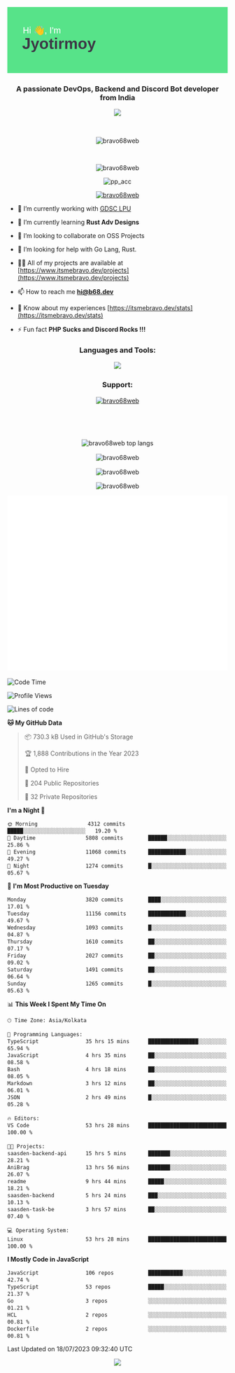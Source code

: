 <p align="center"><img src="header.png"></p>
<h3 align="center">A passionate DevOps, Backend and Discord Bot developer from India</h3>

<p align="center"><a href="https://discord.com/users/457039372009865226"><img src="https://lanyard-profile-readme.vercel.app/api/457039372009865226"></a></p>
                           
<br>
<p align="center"> <img src="https://komarev.com/ghpvc/?username=bravo68web&label=Profile%20views&color=0e75b6&style=flat" alt="bravo68web" /> </p>
<br>


<p align="center"><img src="https://github-profile-trophy.vercel.app/?username=bravo68web&theme=discord&column=3&row=2" alt="bravo68web" /> </p>
<p align="center"><img src="https://osu-embed.b68dev.xyz/pp_acc" alt="pp_acc" /> </p>

<p align="center"> <a href="https://twitter.com/bravo68web" target="blank"><img src="https://img.shields.io/twitter/follow/bravo68web?logo=twitter&style=for-the-badge" alt="bravo68web" /></a> </p>

- 🔭 I’m currently working with [GDSC LPU](https://gdsclpu.live/)

- 🌱 I’m currently learning **Rust Adv Designs**

- 👯 I’m looking to collaborate on OSS Projects

- 🤝 I’m looking for help with Go Lang, Rust.

- 👨‍💻 All of my projects are available at [https://www.itsmebravo.dev/projects](https://www.itsmebravo.dev/projects)

<!-- - 💬 Ask me about **DF Techs** -->

- 📫 How to reach me **hi@b68.dev**

- 📄 Know about my experiences [https://itsmebravo.dev/stats](https://itsmebravo.dev/stats)

- ⚡ Fun fact **PHP Sucks and Discord Rocks !!!**

<h3 align="center">Languages and Tools:</h3>
<p align="center"> 
<img src="https://skillicons.dev/icons?i=aws,bash,c,cs,cpp,cloudflare,css,dart,devto,discord,bots,docker,electron,ember,emotion,express,fastapi,figma,firebase,flask,gcp,git,github,githubactions,go,gitlab,graphql,heroku,html,ai,ipfs,js,jest,linux,md,mastodon,mongodb,neovim,netlify,nextjs,nginx,nodejs,postgres,postman,powershell,py,react,redis,regex,replit,rocket,rust,sqlite,mysql,stackoverflow,styledcomponents,supabase,sentry,solidity,svg,tailwind,tauri,twitter,ts,unity,v,vercel,vim,vite,wasm,webpack,workers&perline=8&theme=dark" />
</p>

<h3 align="center">Support:</h3>
<p align="center"><a href="https://www.buymeacoffee.com/bravo68web"> <img align="center" src="https://cdn.buymeacoffee.com/buttons/v2/default-yellow.png" height="50" width="210" alt="bravo68web" /></a></p><br><br>
<br>

<p align="center"> <img align="center" src="https://github-readme-stats-sync.vercel.app/api/top-langs?username=bravo68web&count_private=true&show_icons=true&theme=radical&border_radius=10&&langs_count=10&layout=compact" alt="bravo68web top langs" /></p>

<p align="center"> <img align="center" src="https://github-readme-stats-sync.vercel.app/api?username=bravo68web&count_private=true&show_icons=true&theme=radical&border_radius=10" alt="bravo68web" /></p>

<p align="center"> <img align="center" src="https://github-readme-streak-stats.herokuapp.com?user=bravo68web&theme=dracula&hide_border=true" alt="bravo68web" /></p>

<p align="center"> <img align="center" src="https://github-readme-stats-sync.vercel.app/api/wakatime?username=bravo68web&count_private=true&show_icons=true&theme=aura_dark&border_radius=10&&langs_count=10&layout=compact" alt="bravo68web" /></p>

<p align="center"><img src="https://raw.githubusercontent.com/BRAVO68WEB/BRAVO68WEB/master/github-metrics.svg"></p>

<!--START_SECTION:waka-->
![Code Time](http://img.shields.io/badge/Code%20Time-5%2C149%20hrs%2015%20mins-blue)

![Profile Views](http://img.shields.io/badge/Profile%20Views-32-blue)

![Lines of code](https://img.shields.io/badge/From%20Hello%20World%20I%27ve%20Written-63.0%20million%20lines%20of%20code-blue)

**🐱 My GitHub Data** 

> 📦 730.3 kB Used in GitHub's Storage 
 > 
> 🏆 1,888 Contributions in the Year 2023
 > 
> 💼 Opted to Hire
 > 
> 📜 204 Public Repositories 
 > 
> 🔑 32 Private Repositories 
 > 
**I'm a Night 🦉** 

```text
🌞 Morning                4312 commits        █████░░░░░░░░░░░░░░░░░░░░   19.20 % 
🌆 Daytime                5808 commits        ██████░░░░░░░░░░░░░░░░░░░   25.86 % 
🌃 Evening                11068 commits       ████████████░░░░░░░░░░░░░   49.27 % 
🌙 Night                  1274 commits        █░░░░░░░░░░░░░░░░░░░░░░░░   05.67 % 
```
📅 **I'm Most Productive on Tuesday** 

```text
Monday                   3820 commits        ████░░░░░░░░░░░░░░░░░░░░░   17.01 % 
Tuesday                  11156 commits       ████████████░░░░░░░░░░░░░   49.67 % 
Wednesday                1093 commits        █░░░░░░░░░░░░░░░░░░░░░░░░   04.87 % 
Thursday                 1610 commits        ██░░░░░░░░░░░░░░░░░░░░░░░   07.17 % 
Friday                   2027 commits        ██░░░░░░░░░░░░░░░░░░░░░░░   09.02 % 
Saturday                 1491 commits        ██░░░░░░░░░░░░░░░░░░░░░░░   06.64 % 
Sunday                   1265 commits        █░░░░░░░░░░░░░░░░░░░░░░░░   05.63 % 
```


📊 **This Week I Spent My Time On** 

```text
🕑︎ Time Zone: Asia/Kolkata

💬 Programming Languages: 
TypeScript               35 hrs 15 mins      ████████████████░░░░░░░░░   65.94 % 
JavaScript               4 hrs 35 mins       ██░░░░░░░░░░░░░░░░░░░░░░░   08.58 % 
Bash                     4 hrs 18 mins       ██░░░░░░░░░░░░░░░░░░░░░░░   08.05 % 
Markdown                 3 hrs 12 mins       ██░░░░░░░░░░░░░░░░░░░░░░░   06.01 % 
JSON                     2 hrs 49 mins       █░░░░░░░░░░░░░░░░░░░░░░░░   05.28 % 

🔥 Editors: 
VS Code                  53 hrs 28 mins      █████████████████████████   100.00 % 

🐱‍💻 Projects: 
saasden-backend-api      15 hrs 5 mins       ███████░░░░░░░░░░░░░░░░░░   28.21 % 
AniBrag                  13 hrs 56 mins      ███████░░░░░░░░░░░░░░░░░░   26.07 % 
readme                   9 hrs 44 mins       █████░░░░░░░░░░░░░░░░░░░░   18.21 % 
saasden-backend          5 hrs 24 mins       ███░░░░░░░░░░░░░░░░░░░░░░   10.13 % 
saasden-task-be          3 hrs 57 mins       ██░░░░░░░░░░░░░░░░░░░░░░░   07.40 % 

💻 Operating System: 
Linux                    53 hrs 28 mins      █████████████████████████   100.00 % 
```

**I Mostly Code in JavaScript** 

```text
JavaScript               106 repos           ███████████░░░░░░░░░░░░░░   42.74 % 
TypeScript               53 repos            █████░░░░░░░░░░░░░░░░░░░░   21.37 % 
Go                       3 repos             ░░░░░░░░░░░░░░░░░░░░░░░░░   01.21 % 
HCL                      2 repos             ░░░░░░░░░░░░░░░░░░░░░░░░░   00.81 % 
Dockerfile               2 repos             ░░░░░░░░░░░░░░░░░░░░░░░░░   00.81 % 
```




 Last Updated on 18/07/2023 09:32:40 UTC
<!--END_SECTION:waka-->

<p align="center"><img src="https://bravo68web.me/images/header_.png"></p>

